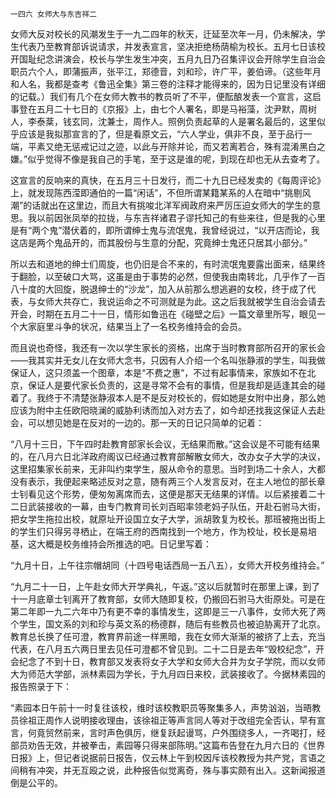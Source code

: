     一四六 女师大与东吉祥二 

   女师大反对校长的风潮发生于一九二四年的秋天，迁延至次年一月，仍未解决，学生代表乃至教育部诉说请求，并发表宣言，坚决拒绝杨荫榆为校长。五月七日该校开国耻纪念讲演会，校长与学生发生冲突，五月九日乃召集评议会开除学生自治会职员六个人，即蒲振声，张平江，郑德音，刘和珍，许广平，姜伯谛。（这些年月和人名，我都是查考《鲁迅全集》第三卷的注释才能得来的，因为日记里没有详细的记载。）我们有几个在女师大教书的教员听了不平，便酝酿发表一个宣言，这启事登在五月二十七日的《京报》上，由七个人署名，即是马裕藻，沈尹默，周树人，李泰棻，钱玄同，沈兼士，周作人。照例负责起草的人是署名最后的，这里似乎应该是我拟那宣言的了，但是看原文云，“六人学业，俱非不良，至于品行一端，平素又绝无惩戒记过之迹，以此与开除并论，而又若离若合，殊有混淆黑白之嫌。”似乎觉得不像是我自己的手笔，至于这是谁的呢，到现在却也无从去查考了。

   这宣言的反响来的真快，在五月三十日发行，而二十九日已经发卖的《每周评论》上，就发现陈西滢即通伯的一篇“闲话”，不但所谓某籍某系的人在暗中“挑剔风潮”的话就出在这里边，而且大有挑唆北洋军阀政府来严厉压迫女师大的学生的意思。我以前因张凤举的拉拢，与东吉祥诸君子谬托知己的有些来往，但是我的心里是有“两个鬼”潜伏着的，即所谓绅士鬼与流氓鬼，我曾经说过，“以开店而论，我这店是两个鬼品开的，而其股份与生意的分配，究竟绅士鬼还只居其小部分。”

   所以去和道地的绅士们周旋，也仍旧是合不来的，有时流氓鬼要露出面来，结果终于翻脸，以至破口大骂，这虽是由于事势的必然，但使我由南转北，几乎作了一百八十度的大回旋，脱退绅士的“沙龙”，加入从前那么想逃避的女校，终于成了代表，与女师大共存亡，我说运命之不可测就是为此。这之后我就被学生自治会请去开会，时期在五月二十一日，情形如鲁迅在《碰壁之后》一篇文章里所写，眼见一个大家庭里斗争的状况，结果当上了一名校务维持会的会员。

   而且说也奇怪，我还有一次以学生家长的资格，出席于当时教育部所召开的家长会——我其实并无女儿在女师大念书，只因有人介绍一个名叫张静淑的学生，叫我做保证人，这只须盖一个图章，本是“不费之惠”，不过有起事情来，家族如不在北京，保证人是要代家长负责的，这是寻常不会有的事情，但是我却是适逢其会的碰着了。我终于不清楚张静淑本人是不是反对校长的，假如她是女附中出身，那么她应该为附中主任欧阳晓澜的威胁利诱而加入对方去了，如今却还找我这保证人去赴会，可以想见她是在反对的一边的。那一天的日记只简单的记着：

   “八月十三日，下午四时赴教育部家长会议，无结果而散。”这会议是不可能有结果的，在八月六日北洋政府阁议已经通过教育部解散女师大，改办女子大学的决议，这里招集家长前来，无非叫约束学生，服从命令的意思。当时到场二十余人，大都没有表示，我便起来略述反对之意，随有两三个人发言反对，在主人地位的部长章士钊看见这个形势，便匆匆离席而去，这便是那天无结果的详情。以后紧接着二十二日武装接收的一幕，由专门教育司长刘百昭率领老妈子队伍，开赴石驸马大街，把女学生拖拉出校，就原址开设国立女子大学，派胡敦复为校长。那班被拖出街上的学生们只得另寻栖止，在端王府的西南找到一个地方，作为校址，校长是易培基，这大概是校务维持会所推选的吧。日记里写着：

   “九月十日，上午往宗帽胡同（十四号电话西局一五八五），女师大开校务维持会。”

   “九月二十一日，上午赴女师大开学典礼，午返。”这以后就暂时在那里上课，到了十一月底章士钊离开了教育部，女师大随即复校，仍搬回石驸马大街原处。可是在第二年即一九二六年中乃有更不幸的事情发生，这即是三一八事件，女师大死了两个学生，国文系的刘和珍与英文系的杨德群，随后有些教员也被迫胁离开了北京。教育总长换了任可澄，教育界前途一样黑暗，我在女师大渐渐的被挤了上去，充当代表，在八月五六两日里去见任可澄都不曾见到。二十二日是去年“毁校纪念”，开会纪念了不到十日，教育部又发表将女子大学和女师大合并为女子学院，而以女师大为师范大学部，派林素园为学长，于九月四日来校，武装接收了。今据林素园的报告照录于下：

   “素园本日午前十一时复往该校，维时该校教职员等聚集多人，声势汹汹，当晤教员徐祖正周作人说明接收理由，该徐祖正等声言同人等对于改组完全否认，早有宣言，何竟贸然前来，言时声色俱厉，继复跃起谩骂，户外围绕多人，一齐喝打，经部员劝告无效，并被拳击，素园等只得来部陈明。”这篇布告登在九月六日的《世界日报》上，但记者说据前日报告，仅云林上午到校因斥该校教授为共产党，言语之间稍有冲突，并无互殴之说，此种报告似觉离奇，殊与事实颇有出入。这新闻报道倒是公平的。

